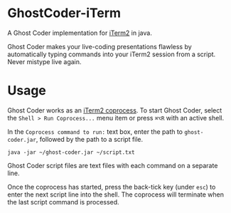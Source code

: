 # GhostCoder-iTerm
A Ghost Coder implementation for [iTerm2](http://www.iterm2.com) in java.

Ghost Coder makes your live-coding presentations flawless by
automatically typing commands into your iTerm2 session from
a script. Never mistype live again.

# Usage
Ghost Coder works as an [iTerm2 coprocess](http://www.iterm2.com/documentation-coprocesses.html).
To start Ghost Coder, select the `Shell > Run Coprocess...`
menu item or press `⌘⌥R` with an active shell.

In the `Coprocess command to run:` text box, enter the path
to `ghost-coder.jar`, followed by the path to a script file.

    java -jar ~/ghost-coder.jar ~/script.txt

Ghost Coder script files are text files with each command
on a separate line.

Once the coprocess has started, press the back-tick key
(under `esc`) to enter the next script line into the shell. The
coprocess will terminate when the last script command is
processed.